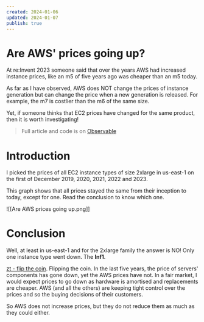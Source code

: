```yaml
---
created: 2024-01-06
updated: 2024-01-07
publish: true
---
```

# Are AWS' prices going up?

At re:Invent 2023 someone said that over the years AWS had increased instance prices, like an m5 of five years ago was cheaper than an m5 today. 

As far as I have observed, AWS does NOT change the prices of instance generation but can change the price when a new generation is released. For example, the m7 is costlier than the m6 of the same size. 

Yet, if someone thinks that EC2 prices have changed for the same product, then it is worth investigating!

> Full article and code is on [Observable](https://observablehq.com/@fcontrepois/is-aws-pricing-going-up) 

# Introduction

I picked the prices of all EC2 instance types of size 2xlarge in us-east-1 on the first of December 2019, 2020, 2021, 2022 and 2023. 

This graph shows that all prices stayed the same from their inception to today, except for one. Read the conclusion to know which one. 

![[Are AWS prices going up.png]]

# Conclusion

Well, at least in us-east-1 and for the 2xlarge family the answer is NO! Only one instance type went down. The **Inf1**.

[zt - flip the coin](https://zt.frankcontrepois.com/Right-side/Zettel/zt+-+flip+the+coin). Flipping the coin. In the last five years, the price of servers' components has gone down, yet the AWS prices have not. In a fair market, I would expect prices to go down as hardware is amortised and replacements are cheaper. AWS (and all the others) are keeping tight control over the prices and so the buying decisions of their customers.

So AWS does not increase prices, but they do not reduce them as much as they could either.

